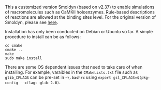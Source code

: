 This a customized version Smoldyn (based on v2.37) to enable simulations of macromolecules such as CaMKII holoenzymes. Rule-based descriptions of reactions are allowed at the binding sites level. For the original version of Smoldyn, please see [here](http://www.smoldyn.org).<br>

Installation has only been conducted on Debian or Ubuntu so far. A simple procedure to install can be as follows:<br>
```
cd cmake
cmake ..
make
sudo make install
```

There are some OS dependent issues that need to take care of when installing. For example, varaibles in the `CMakeLists.txt` file such as `glib_CFLAGS` can be pre-set in `~\.bashrc` using `export gsl_CFLAGS=$(pkg-config --cflags glib-2.0)`.
